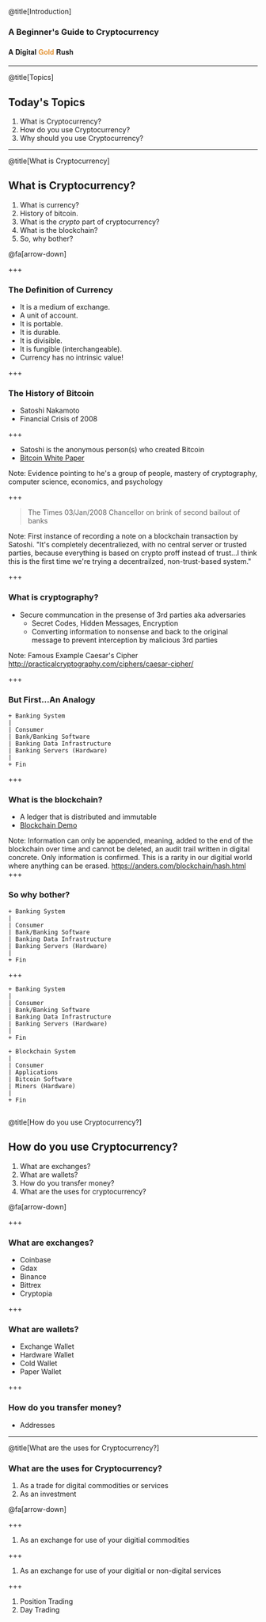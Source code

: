 @title[Introduction]

### A Beginner's Guide to Cryptocurrency

#### <span style="font-family:Helvetica Neue; font-weight:bold">A Digital <span style="color:#e49436">Gold</span> Rush</span>

---

@title[Topics]

## Today's Topics

1. What is Cryptocurrency?
2. How do you use Cryptocurrency?
3. Why should you use Cryptocurrency?

---

@title[What is Cryptocurrency]

## What is Cryptocurrency?

1. What is currency?
2. History of bitcoin.
3. What is the _crypto_ part of cryptocurrency?
4. What is the blockchain?
5. So, why bother?

@fa[arrow-down]

+++

### The Definition of Currency

* It is a medium of exchange.
* A unit of account.
* It is portable.
* It is durable.
* It is divisible.
* It is fungible (interchangeable).
* Currency has no intrinsic value!

+++

### The History of Bitcoin

* Satoshi Nakamoto
* Financial Crisis of 2008

+++

* Satoshi is the anonymous person(s) who created Bitcoin
* [Bitcoin White Paper](https://bitcoin.org/bitcoin.pdf)

Note: Evidence pointing to he's a group of people, mastery of cryptography, computer science, economics, and psychology

+++

> The Times 03/Jan/2008 Chancellor on brink of second bailout of banks

Note:
First instance of recording a note on a blockchain transaction by Satoshi. "It's completely decentraliezed, with no central server or trusted parties, because everything is based on crypto proff instead of trust...I think this is the first time we're trying a decentrailzed, non-trust-based system."

+++

### What is cryptography?

* Secure communcation in the presense of 3rd parties aka adversaries
    * Secret Codes, Hidden Messages, Encryption
    * Converting information to nonsense and back to the original message to prevent interception by malicious 3rd parties

Note:
Famous Example Caesar's Cipher http://practicalcryptography.com/ciphers/caesar-cipher/

+++

### But First...An Analogy

```
+ Banking System
|
| Consumer
| Bank/Banking Software
| Banking Data Infrastructure
| Banking Servers (Hardware)
|
+ Fin
```

+++

### What is the blockchain?

* A ledger that is distributed and immutable
* [Blockchain Demo](https://www.youtube.com/watch?v=_160oMzblY8)

Note:
Information can only be appended, meaning, added to the end of the blockchain over time and cannot be deleted, an audit trail written in digital concrete. Only information is confirmed. This is a rarity in our digitial world where anything can be erased. https://anders.com/blockchain/hash.html
+++

### So why bother?

```
+ Banking System
|
| Consumer
| Bank/Banking Software
| Banking Data Infrastructure
| Banking Servers (Hardware)
|
+ Fin
```

+++

<div class="col-2">

```
+ Banking System
|
| Consumer
| Bank/Banking Software
| Banking Data Infrastructure
| Banking Servers (Hardware)
|
+ Fin
```

```
+ Blockchain System
|
| Consumer
| Applications
| Bitcoin Software
| Miners (Hardware)
|
+ Fin
```

## </div>

@title[How do you use Cryptocurrency?]

## How do you use Cryptocurrency?

1. What are exchanges?
2. What are wallets?
3. How do you transfer money?
4. What are the uses for cryptocurrency?

@fa[arrow-down]

+++

### What are exchanges?

* Coinbase
* Gdax
* Binance
* Bittrex
* Cryptopia

+++

### What are wallets?

* Exchange Wallet
* Hardware Wallet
* Cold Wallet
* Paper Wallet

+++

### How do you transfer money?

* Addresses

---

@title[What are the uses for Cryptocurrency?]

### What are the uses for Cryptocurrency?

1. As a trade for digital commodities or services
2. As an investment

@fa[arrow-down]

+++

1. As an exchange for use of your digitial commodities

+++

1. As an exchange for use of your digitial or non-digital services

+++

1. Position Trading
2. Day Trading

